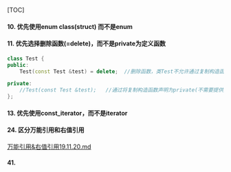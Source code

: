 

[TOC]

#### 10. 优先使用enum class(struct) 而不是enum

#### 11. 优先选择删除函数(=delete)，而不是private为定义函数

```c++
class Test {
public:
    Test(const Test &test) = delete;  //删除函数，类Test不允许通过复制构造函数构造对象

private:
    //Test(const Test &test);   //通过将复制构造函数声明为private(不需要提供定义)，表示不允许通过复制构造函数构造对象
};
```



#### 13. 优先使用const_iterator，而不是iterator

#### 24. 区分万能引用和右值引用

 [万能引用&右值引用19.11.20.md](基本语法\万能引用&右值引用19.11.20.md) 

#### 41. 